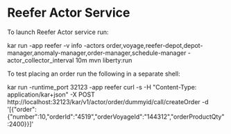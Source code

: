 <!--
# Copyright IBM Corporation 2020,2021
#
# Licensed under the Apache License, Version 2.0 (the "License");
# you may not use this file except in compliance with the License.
# You may obtain a copy of the License at
#
#     http://www.apache.org/licenses/LICENSE-2.0
#
# Unless required by applicable law or agreed to in writing, software
# distributed under the License is distributed on an "AS IS" BASIS,
# WITHOUT WARRANTIES OR CONDITIONS OF ANY KIND, either express or implied.
# See the License for the specific language governing permissions and
# limitations under the License.
-->

# Reefer Actor Service

To launch Reefer Actor service run:

kar run -app reefer -v info -actors order,voyage,reefer-depot,depot-manager,anomaly-manager,order-manager,schedule-manager -actor_collector_interval 10m mvn liberty:run

To test placing an order run the following in a separate shell:

kar run -runtime_port 32123 -app reefer curl -s -H "Content-Type: application/kar+json" -X POST http://localhost:32123/kar/v1/actor/order/dummyid/call/createOrder -d '[{"order":{"number":10,"orderId":"4519","orderVoyageId":"144312","orderProductQty":2400}}]'
